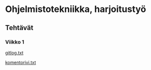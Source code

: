 # Ohjelmistotekniikka, harjoitustyö
## Tehtävät
### Viikko 1
[gitlog.txt](https://github.com/robertrantanen/ot-harjoitustyo/blob/master/laskarit/viikko1/gitlog.txt)  
  
[komentorivi.txt](https://github.com/robertrantanen/ot-harjoitustyo/blob/master/laskarit/viikko1/komentorivi.txt)
